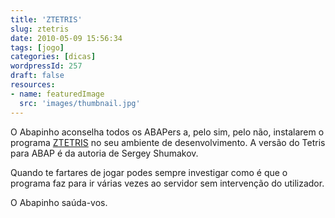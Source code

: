 ```yaml
---
title: 'ZTETRIS'
slug: ztetris
date: 2010-05-09 15:56:34
tags: [jogo]
categories: [dicas]
wordpressId: 257
draft: false
resources:
- name: featuredImage
  src: 'images/thumbnail.jpg'
---
```

O Abapinho aconselha todos os ABAPers a, pelo sim, pelo não, instalarem o programa [ZTETRIS][1] no seu ambiente de desenvolvimento. A versão do Tetris para ABAP é da autoria de Sergey Shumakov.

Quando te fartares de jogar podes sempre investigar como é que o programa faz para ir várias vezes ao servidor sem intervenção do utilizador.

O Abapinho saúda-vos.

   [1]: https://github.com/alejogonzaleze/SAP/blob/master/ABAP/Tetris/ZTETRIS
